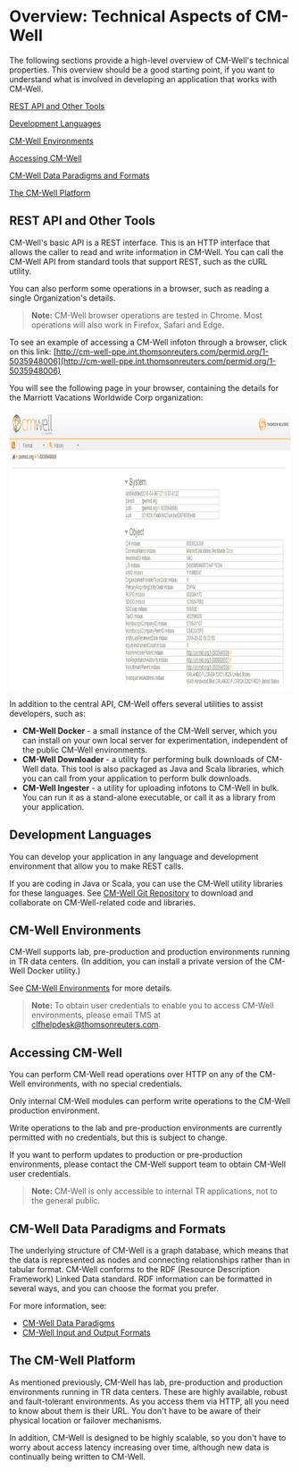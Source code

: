 # Overview: Technical Aspects of CM-Well #

The following sections provide a high-level overview of CM-Well's technical properties. This overview should be a good starting point, if you want to understand what is involved in developing an application that works with CM-Well. 

[REST API and Other Tools](#hdr1)

[Development Languages](#hdr2)

[CM-Well Environments](#hdr3)

[Accessing CM-Well](#hdr4)

[CM-Well Data Paradigms and Formats](#hdr5)

[The CM-Well Platform](#hdr6)

<a name="hdr1"></a>
## REST API and Other Tools ##
CM-Well's basic API is a REST interface. This is an HTTP interface that allows the caller to read and write information in CM-Well. You can call the CM-Well API from standard tools that support REST, such as the cURL utility.

You can also perform some operations in a browser, such as reading a single Organization's details. 

>**Note:** CM-Well browser operations are tested in Chrome. Most operations will also work in Firefox, Safari and Edge. 

To see an example of accessing a CM-Well infoton through a browser, click on this link: [http://cm-well-ppe.int.thomsonreuters.com/permid.org/1-5035948006](http://cm-well-ppe.int.thomsonreuters.com/permid.org/1-5035948006)

You will see the following page in your browser, containing the details for the Marriott Vacations Worldwide Corp organization:

<img src="./_Images/MarriottPage.png" height=500 width=950>

In addition to the central API, CM-Well offers several utilities to assist developers, such as:

* **CM-Well Docker** - a small instance of the CM-Well server, which you can install on your own local server for experimentation, independent of the public CM-Well environments.
* **CM-Well Downloader** - a utility for performing bulk downloads of CM-Well data. This tool is also packaged as Java and Scala libraries, which you can call from your application to perform bulk downloads.
* **CM-Well Ingester** - a utility for uploading infotons to CM-Well in bulk. You can run it as a stand-alone executable, or call it as a library from your application. 

<a name="hdr2"></a>
## Development Languages ##
You can develop your application in any language and development environment that allow you to make REST calls.

If you are coding in Java or Scala, you can use the CM-Well utility libraries for these languages. See [CM-Well Git Repository](https://git.sami.int.thomsonreuters.com/groups/cm-well) to download and collaborate on CM-Well-related code and libraries.

<a name="hdr3"></a>
## CM-Well Environments ##
CM-Well supports lab, pre-production and production environments running in TR data centers. (In addition, you can install a private version of the CM-Well Docker utility.)

See [CM-Well Environments](CM-WellEnvironments.md) for more details.

>**Note:** To obtain user credentials to enable you to access CM-Well environments, please email TMS at <a href="mailto:clfhelpdesk@thomsonreuters.com">clfhelpdesk@thomsonreuters.com</a>.

<a name="hdr4"></a>
## Accessing CM-Well ##

You can perform CM-Well read operations over HTTP on any of the CM-Well environments, with no special credentials.

Only internal CM-Well modules can perform write operations to the CM-Well production environment. 

Write operations to the lab and pre-production environments are currently permitted with no credentials, but this is subject to change. 

If you want to perform updates to production or pre-production environments, please contact the CM-Well support team to obtain CM-Well user credentials.

> **Note:** CM-Well is only accessible to internal TR applications, not to the general public.

<a name="hdr5"></a>
## CM-Well Data Paradigms and Formats ##
The underlying structure of CM-Well is a graph database, which means that the data is represented as nodes and connecting relationships rather than in tabular format. CM-Well conforms to the RDF (Resource Description Framework) Linked Data standard. RDF information can be formatted in several ways, and you can choose the format you prefer.

For more information, see:
* [CM-Well Data Paradigms](Intro.CM-WellDataParadigms.md)
* [CM-Well Input and Output Formats](API.InputAndOutputFormats.md)

<a name="hdr6"></a>
## The CM-Well Platform ##
As mentioned previously, CM-Well has lab, pre-production and production environments running in TR data centers. These are highly available, robust and fault-tolerant environments. As you access them via HTTP, all you need to know about them is their URL. You don't have to be aware of their physical location or failover mechanisms.

In addition, CM-Well is designed to be highly scalable, so you don't have to worry about access latency increasing over time, although new data is continually being written to CM-Well.







